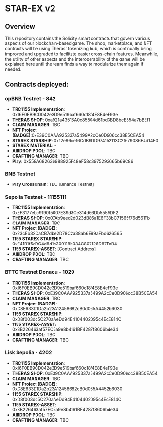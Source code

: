 # STAR-EX v2

## Overview

This repository contains the Solidity smart contracts that govern various aspects of our blockchain-based game. The shop, marketplace, and NFT contracts will be using Theras' tokenizing hub, which is continually being improved and upgraded to facilitate easier cross-chain features. Meanwhile, the utility of other aspects and the interoperability of the game will be explained here until the team finds a way to modularize them again if needed.

## Contracts deployed:

### opBNB Testnet - 842

- **TRC1155 Implementation**: 0x16F0EB9CD042e3D9e519baf660c18f4E8E4eF93e
- **THERAS SHOP**: 0xa921a43516A0c85504d61bd3BD8bcE354a7bBEf1
- **CLAIM MANAGER**: TBC
- **NFT Project (BADGE)**:0xE39C0AAA925337a5499A2cCe0D906cc38B5CEA54
- **STAREX STARSHIP**: 0x12e96cef6CdB9DD974152113C2f679086E4d14E0
- **STAREX MATERIAL**: -
- **AIRDROP POOL**: TBC
- **CRAFTING MANAGER**: TBC
- **Play**: 0x558A682636988925F48eF58d3975293665b69C86

### BNB Testnet

- **Play CrossChain**: TBC [Binance Testnet]

### Sepolia Testnet - 11155111

- **TRC1155 Implementation**: 0xEF3177ebc9190f5007E39d8Ce314d66Db5559DF2
- **THERAS SHOP**: 0x07Ab9eed2d023dB86a1E6F38bC71565f76d561Fb
- **CLAIM MANAGER**: TBC
- **NFT Project (BADGE)**: 0x23cEb32CaCB7dbe2D78C2a38ab6E99aFbd626565
- **1155 STAREX STARSHIP**: 0xE41B1f5d9C4d8d1c309118b034C807126D87FcB4
- **1155 STAREX-ASSET**: [Contract Address]
- **AIRDROP POOL**: TBC
- **CRAFTING MANAGER**: TBC

### BTTC Testnet Donaou - 1029

- **TRC1155 Implementation**: 0x16F0EB9CD042e3D9e519baf660c18f4E8E4eF93e
- **THERAS SHOP**: 0xE39C0AAA925337a5499A2cCe0D906cc38B5CEA54
- **CLAIM MANAGER**: TBC
- **NFT Project (BADGE)**: 0xC8E633D1Da2b23A12458682cB0d065A4452b6030
- **1155 STAREX STARSHIP**: 0xD8f003dc5C270aAeDd94B4104402095c4EcE814C
- **1155 STAREX-ASSET**: 0x8B226463af57EC5a9e8b4161BF4287f8606bde34
- **AIRDROP POOL**: TBC
- **CRAFTING MANAGER**: TBC

### Lisk Sepolia - 4202

- **TRC1155 Implementation**: 0x16F0EB9CD042e3D9e519baf660c18f4E8E4eF93e
- **THERAS SHOP**: 0xE39C0AAA925337a5499A2cCe0D906cc38B5CEA54
- **CLAIM MANAGER**: TBC
- **NFT Project (BADGE)**: 0xC8E633D1Da2b23A12458682cB0d065A4452b6030
- **1155 STAREX STARSHIP**: 0xD8f003dc5C270aAeDd94B4104402095c4EcE814C
- **1155 STAREX-ASSET**: 0x8B226463af57EC5a9e8b4161BF4287f8606bde34
- **AIRDROP POOL**: TBC
- **CRAFTING MANAGER**: TBC
